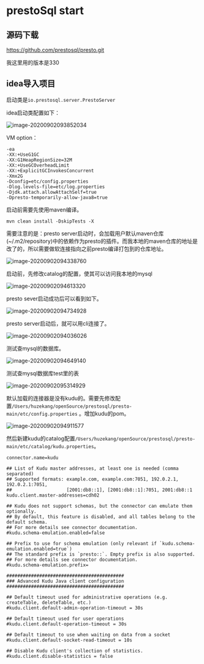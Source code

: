 # prestoSql start

## 源码下载

https://github.com/prestosql/presto.git

我这里用的版本是330



## idea导入项目

启动类是`io.prestosql.server.PrestoServer`

idea启动类配置如下：

![image-20200902093852034](http://image-picgo.test.upcdn.net/img/20200902093852.png)

VM option：

```
-ea
-XX:+UseG1GC
-XX:G1HeapRegionSize=32M
-XX:+UseGCOverheadLimit
-XX:+ExplicitGCInvokesConcurrent
-Xmx2G
-Dconfig=etc/config.properties
-Dlog.levels-file=etc/log.properties
-Djdk.attach.allowAttachSelf=true
-Dpresto-temporarily-allow-java8=true
```



启动前需要先使用maven编译。

```
mvn clean install -DskipTests -X
```

需要注意的是：presto server启动时，会加载用户默认maven仓库(~/.m2/repository)中的依赖作为presto的插件。而我本地的maven仓库的地址是改了的，所以需要做软连接指向之前presto编译打包到的仓库地址。

![image-20200902094338760](http://image-picgo.test.upcdn.net/img/20200902094338.png)



启动前，先修改catalog的配置，使其可以访问我本地的mysql

![image-20200902094613320](http://image-picgo.test.upcdn.net/img/20200902094613.png)



presto sever启动成功后可以看到如下。

![image-20200902094734928](http://image-picgo.test.upcdn.net/img/20200902094734.png)



presto server启动后，就可以用cli连接了。

![image-20200902094036026](http://image-picgo.test.upcdn.net/img/20200902094036.png)

测试查mysql的数据库。

![image-20200902094649140](http://image-picgo.test.upcdn.net/img/20200902094649.png)

测试查mysql数据库test里的表

![image-20200902095314929](http://image-picgo.test.upcdn.net/img/20200902095314.png)



默认加载的连接器是没有kudu的。需要先修改配置`/Users/huzekang/openSource/prestosql/presto-main/etc/config.properties` 。增加kudu的pom。

![image-20200902094911577](http://image-picgo.test.upcdn.net/img/20200902094911.png)

然后新建kudu的catalog配置`/Users/huzekang/openSource/prestosql/presto-main/etc/catalog/kudu.properties`。

```properties
connector.name=kudu

## List of Kudu master addresses, at least one is needed (comma separated)
## Supported formats: example.com, example.com:7051, 192.0.2.1, 192.0.2.1:7051,
##                    [2001:db8::1], [2001:db8::1]:7051, 2001:db8::1
kudu.client.master-addresses=cdh02

## Kudu does not support schemas, but the connector can emulate them optionally.
## By default, this feature is disabled, and all tables belong to the default schema.
## For more details see connector documentation.
#kudu.schema-emulation.enabled=false

## Prefix to use for schema emulation (only relevant if `kudu.schema-emulation.enabled=true`)
## The standard prefix is `presto::`. Empty prefix is also supported.
## For more details see connector documentation.
#kudu.schema-emulation.prefix=

###########################################
### Advanced Kudu Java client configuration
###########################################

## Default timeout used for administrative operations (e.g. createTable, deleteTable, etc.)
#kudu.client.default-admin-operation-timeout = 30s

## Default timeout used for user operations
#kudu.client.default-operation-timeout = 30s

## Default timeout to use when waiting on data from a socket
#kudu.client.default-socket-read-timeout = 10s

## Disable Kudu client's collection of statistics.
#kudu.client.disable-statistics = false

```

